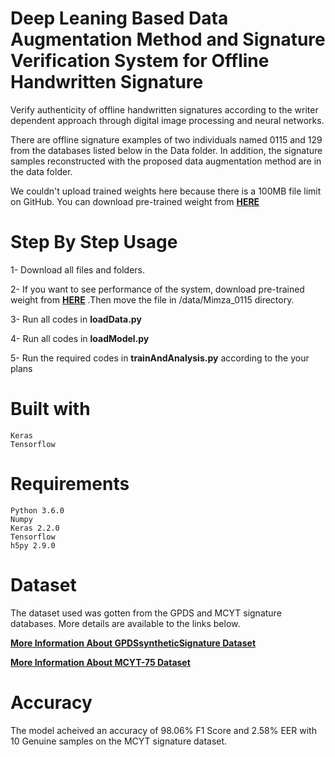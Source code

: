 # Deep Leaning Based Data Augmentation Method and Signature Verification System for Offline Handwritten Signature

Verify authenticity of offline handwritten signatures according to the writer dependent approach through digital image processing and neural networks.

There are offline signature examples of two individuals named 0115 and 129 from the databases listed below in the Data folder. In addition, the signature samples reconstructed with the proposed data augmentation method are in the data folder.

We couldn't upload trained weights here because there is a 100MB file limit on GitHub. You can download pre-trained weight from **[HERE](http://mutluyapici.com/wp-content/uploads/2017/09/M0115_weight.h5)** 

# Step By Step Usage
      
   1- Download all files and folders.
   
   2- If you want to see performance of the system, download pre-trained weight from **[HERE](http://mutluyapici.com/wp-content/uploads/2017/09/M0115_weight.h5)**
  .Then move the file in /data/Mimza_0115 directory.
   
   3- Run all codes in **loadData.py**
   
   4- Run all codes in **loadModel.py**
   
   5- Run the required codes in **trainAndAnalysis.py**  according to the your plans
    

# Built with

    Keras
    Tensorflow

# Requirements

    Python 3.6.0
    Numpy
    Keras 2.2.0
    Tensorflow
    h5py 2.9.0
        

# Dataset

The dataset used was gotten from the GPDS and MCYT signature databases. More details are available to the links below.

**[More Information About GPDSsyntheticSignature Dataset](http://www.gpds.ulpgc.es/downloadnew/download.htm)**

**[More Information About MCYT-75 Dataset](http://atvs.ii.uam.es/atvs/mcyt75so.html)**

# Accuracy

The model acheived an accuracy of 98.06% F1 Score and 2.58% EER with 10 Genuine samples on the MCYT signature dataset. 
